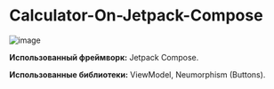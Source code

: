 # Calculator-On-Jetpack-Compose

![image](https://user-images.githubusercontent.com/76617495/168345213-d953c612-d4fc-4fe4-8ad9-47de81748269.png)

**Использованный фреймворк:** Jetpack Compose.

**Использованные библиотеки:** ViewModel, Neumorphism (Buttons).
